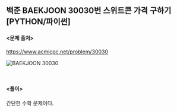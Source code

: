## 백준 BAEKJOON 30030번 스위트콘 가격 구하기 [PYTHON/파이썬]

#### <문제 출처><br>
https://www.acmicpc.net/problem/30030

![BAEKJOON 30030](https://blog.kakaocdn.net/dn/dCWC8U/btsyFpfE8Mm/BzsbynhKqAeQriA4bhzORk/img.png)

<br>

#### <풀이><br>

간단한 수학 문제이다.
